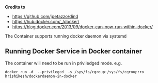 **Credits to** 
 - https://github.com/jpetazzo/dind
 - https://hub.docker.com/_/docker/
 - https://blog.docker.com/2013/09/docker-can-now-run-within-docker/

The Container supports running docker daemon via systemd

**Running Docker Service in Docker container**
------------------------------------------
The container will need to be run in priviledged mode. e.g.
```
docker run -d  --privileged  -v /sys/fs/cgroup:/sys/fs/cgroup:ro hrishikesh/dockerdaemon-in-docker
```    

